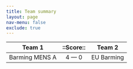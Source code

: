 ```yaml
---
title: Team summary
layout: page
nav-menu: false
exclude: true
---
```




|     Team 1     |  ::Score::  |   Team 2   |
|:--------------:|:-----------:|:----------:|
| Barming MENS A | 4 &mdash; 0 | EU Barming |

 <br /><br /><br />